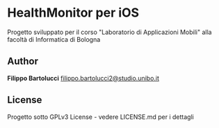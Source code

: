 # HealthMonitor per iOS
Progetto sviluppato per il corso "Laboratorio di Applicazioni Mobili" alla facoltà di Informatica di Bologna

## Author
**Filippo Bartolucci** filippo.bartolucci2@studio.unibo.it

## License
Progetto sotto GPLv3 License - vedere LICENSE.md per i dettagli
